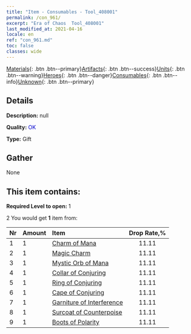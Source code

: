 ```yaml
---
title: "Item - Consumables - Tool_408001"
permalink: /con_961/
excerpt: "Era of Chaos  Tool_408001"
last_modified_at: 2021-04-16
locale: en
ref: "con_961.md"
toc: false
classes: wide
---
```

 [Materials](/Items/){: .btn .btn--primary}[Artifacts](/Items/Artifacts/){: .btn .btn--success}[Units](/Items/Units/){: .btn .btn--warning}[Heroes](/Items/Heroes/){: .btn .btn--danger}[Consumables](/Items/Consumables/){: .btn .btn--info}[Unknown](/Items/Unknown/){: .btn .btn--primary}

## Details
 **Description:** null

 **Quality:** <span style="color: #0000CD">OK</span>

 **Type:** Gift

## Gather

  None

## This item contains:

 **Required Level to open:** 1

 2 You would get **1** item  from:

  | Nr | Amount |     Item    | Drop Rate,% |
  |:---|:-------|:------------|:---------:|
  | 1 | 1 | [Charm of Mana](/Items/art_112/) | 11.11 | 
  | 2 | 1 | [Magic Charm](/Items/art_113/) | 11.11 | 
  | 3 | 1 | [Mystic Orb of Mana](/Items/art_114/) | 11.11 | 
  | 4 | 1 | [Collar of Conjuring](/Items/art_115/) | 11.11 | 
  | 5 | 1 | [Ring of Conjuring](/Items/art_116/) | 11.11 | 
  | 6 | 1 | [Cape of Conjuring](/Items/art_117/) | 11.11 | 
  | 7 | 1 | [Garniture of Interference](/Items/art_118/) | 11.11 | 
  | 8 | 1 | [Surcoat of Counterpoise](/Items/art_119/) | 11.11 | 
  | 9 | 1 | [Boots of Polarity](/Items/art_120/) | 11.11 | 
